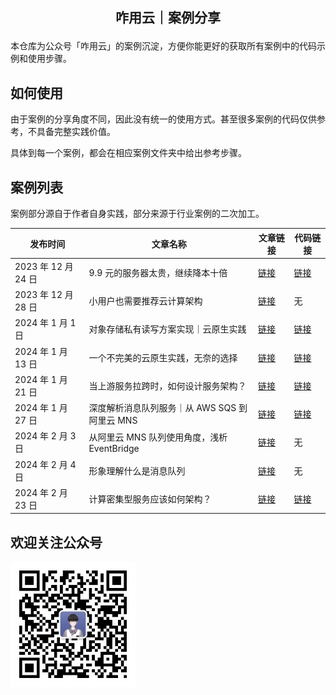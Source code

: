 <h2 align="center">

咋用云｜案例分享

</h2>

本仓库为公众号「咋用云」的案例沉淀，方便你能更好的获取所有案例中的代码示例和使用步骤。

## 如何使用

由于案例的分享角度不同，因此没有统一的使用方式。甚至很多案例的代码仅供参考，不具备完整实践价值。

具体到每一个案例，都会在相应案例文件夹中给出参考步骤。

## 案例列表

案例部分源自于作者自身实践，部分来源于行业案例的二次加工。

| 发布时间            | 文章名称                                      | 文章链接                                                  | 代码链接                     |
| ------------------- | --------------------------------------------- | --------------------------------------------------------- | ---------------------------- |
| 2023 年 12 月 24 日 | 9.9 元的服务器太贵，继续降本十倍              | [链接](https://mp.weixin.qq.com/s/-P3AV3R6w_JZINONzu0mkA) | [链接](./architecture/M001/) |
| 2023 年 12 月 28 日 | 小用户也需要推荐云计算架构                    | [链接](https://mp.weixin.qq.com/s/Vj-FC9L4EUjvl6NBri4u5Q) | 无                           |
| 2024 年 1 月 1 日   | 对象存储私有读写方案实现｜云原生实践          | [链接](https://mp.weixin.qq.com/s/u59tJvtJI9S1Z16NrpFXlA) | [链接](./architecture/M002/) |
| 2024 年 1 月 13 日  | 一个不完美的云原生实践，无奈的选择            | [链接](https://mp.weixin.qq.com/s/G-_1y-uAtd_PwF-X1zjhbQ) | [链接](./architecture/M003/) |
| 2024 年 1 月 21 日  | 当上游服务拉跨时，如何设计服务架构？          | [链接](https://mp.weixin.qq.com/s/wB1OCum0ehYWEQ-zrRZmUA) | [链接](./architecture/M004/) |
| 2024 年 1 月 27 日  | 深度解析消息队列服务｜从 AWS SQS 到阿里云 MNS | [链接](https://mp.weixin.qq.com/s/-cvD5F8fcge6DyiaEKhXWw) | [链接](./architecture/M005/) |
| 2024 年 2 月 3 日   | 从阿里云 MNS 队列使用角度，浅析 EventBridge   | [链接](https://mp.weixin.qq.com/s/xEsoTSA1ufU36zUIujQSfw) | 无                           |
| 2024 年 2 月 4 日   | 形象理解什么是消息队列   | [链接](https://mp.weixin.qq.com/s/RYtMMKhJ5huBNyfG14S5Xg) | 无                           |
| 2024 年 2 月 23 日   | 计算密集型服务应该如何架构？   | [链接](https://mp.weixin.qq.com/s/zQHSKQ-CGMynmK50n5DQcw) | [链接](./architecture/M006/)                           |

## 欢迎关注公众号

<img width="200" src="./asset/qrcode.jpg"/>
